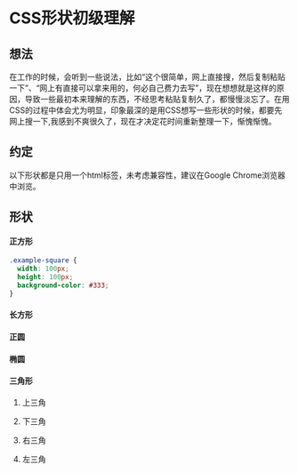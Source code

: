 # CSS形状初级理解
## 想法
在工作的时候，会听到一些说法，比如“这个很简单，网上直接搜，然后复制粘贴一下”、“网上有直接可以拿来用的，何必自己费力去写”，现在想想就是这样的原因，导致一些最初本来理解的东西，不经思考粘贴复制久了，都慢慢淡忘了。在用CSS的过程中体会尤为明显，印象最深的是用CSS想写一些形状的时候，都要先网上搜一下,我感到不爽很久了，现在才决定花时间重新整理一下，惭愧惭愧。
## 约定
以下形状都是只用一个html标签，未考虑兼容性，建议在Google Chrome浏览器中浏览。
## 形状
#### 正方形
```css
.example-square {
  width: 100px;
  height: 100px;
  background-color: #333;
}
```
#### 长方形
#### 正圆
#### 椭圆
#### 三角形
1. 上三角

2. 下三角

3. 右三角

4. 左三角

